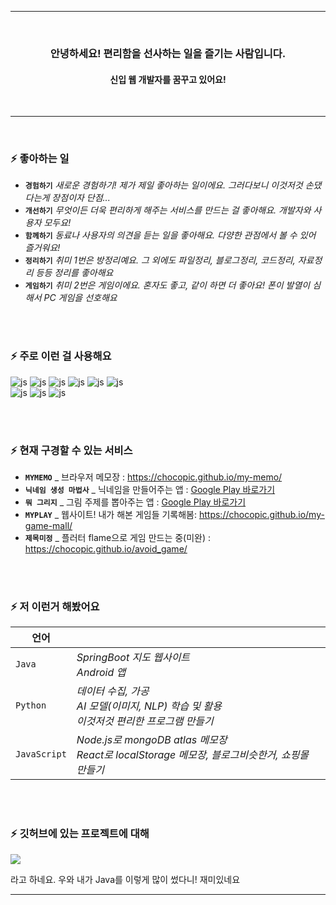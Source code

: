 <div align=center>
<hr>
<br>
<h3>안녕하세요! 편리함을 선사하는 일을 즐기는 사람입니다.</h3>
<h4>신입 웹 개발자를 꿈꾸고 있어요!</h4>
<br>
<hr>
</div>

<br>

### ⚡ 좋아하는 일

- <b>`경험하기`</b>  *새로운 경험하기! 제가 제일 좋아하는 일이에요. 그러다보니 이것저것 손댔다는게 장점이자 단점...*<br>
- <b>`개선하기`</b>  *무엇이든 더욱 편리하게 해주는 서비스를 만드는 걸 좋아해요. 개발자와 사용자 모두요!*<br>
- <b>`함께하기`</b>  *동료나 사용자의 의견을 듣는 일을 좋아해요. 다양한 관점에서 볼 수 있어 즐거워요!*<br>
- <b>`정리하기`</b>  *취미 1번은 방정리예요. 그 외에도 파일정리, 블로그정리, 코드정리, 자료정리 등등 정리를 좋아해요*<br>
- <b>`게임하기`</b>  *취미 2번은 게임이에요. 혼자도 좋고, 같이 하면 더 좋아요! 폰이 발열이 심해서 PC 게임을 선호해요*<br>

<br><br>

### ⚡ 주로 이런 걸 사용해요

![js](https://img.shields.io/badge/React-61DAFB?style=flat-square&logo=React&logoColor=000000)
![js](https://img.shields.io/badge/Flutter-02569B?style=flat-square&logo=Flutter&logoColor=000000)
![js](https://img.shields.io/badge/Android-3DDC84?style=flat-square&logo=Android&logoColor=ffffff)
![js](https://img.shields.io/badge/Python-3776AB?style=flat-square&logo=Python&logoColor=ffffff)
![js](https://img.shields.io/badge/Java-333333?style=flat-square&logo=Java&logoColor=000000)
![js](https://img.shields.io/badge/JavaScript-333333?style=flat-square&logo=JavaScript&logoColor=#F7DF1E)
<br/>
![js](https://img.shields.io/badge/MySQL-4479A1?style=flat-square&logo=MySQL&logoColor=ffffff)
![js](https://img.shields.io/badge/SQLite-003B57?style=flat-square&logo=SQLite&logoColor=ffffff)
![js](https://img.shields.io/badge/MongoDB-47A248?style=flat-square&logo=MongoDB&logoColor=ffffff)


<br><br>

### ⚡ 현재 구경할 수 있는 서비스
- <b>` MYMEMO `</b> _ 브라우저 메모장 :  <a href='https://chocopic.github.io/my-memo/' target='_blank'>https://chocopic.github.io/my-memo/</a>
- <b>` 닉네임 생성 마법사 `</b> _ 닉네임을 만들어주는 앱  :  <a href='https://play.google.com/store/apps/details?id=com.nick.nicknamecreator&pcampaignid=web_share' target='_blank'>Google Play 바로가기</a>
- <b>` 뭐 그리지 `</b> _ 그림 주제를 뽑아주는 앱  :  <a href='https://play.google.com/store/apps/details?id=com.drawing.keywordpick&pcampaignid=web_share' target='_blank'>Google Play 바로가기</a>
- <b>` MYPLAY `</b> _ 웹사이트! 내가 해본 게임들 기록해봄:  <a href='https://chocopic.github.io/my-game-mall/' target='_blank'>https://chocopic.github.io/my-game-mall/</a>
- <b>` 제목미정 `</b> _ 플러터 flame으로 게임 만드는 중(미완) : <a href='https://chocopic.github.io/avoid_game/' target='_blank'>https://chocopic.github.io/avoid_game/</a>

<br><br>

### ⚡ 저 이런거 해봤어요
|언어||
|----|----|
|`Java`|*SpringBoot 지도 웹사이트 <br> Android 앱*|
|`Python`|*데이터 수집, 가공 <br> AI 모델(이미지, NLP) 학습 및 활용 <br> 이것저것 편리한 프로그램 만들기*|
|`JavaScript`|*Node.js로 mongoDB atlas 메모장 <br> React로 localStorage 메모장, 블로그비슷한거, 쇼핑몰 만들기*|


<br><br>

### ⚡ 깃허브에 있는 프로젝트에 대해
<div>
  <img src="https://github-readme-stats.vercel.app/api/top-langs/?username=chocopic"/>
  <p>라고 하네요. 우와 내가 Java를 이렇게 많이 썼다니! 재미있네요</p>
</div>
<hr>
<!--
**ChocoPic/chocopic** is a ✨ _special_ ✨ repository because its `README.md` (this file) appears on your GitHub profile.

Here are some ideas to get you started:

- 🔭 I’m currently working on ...
- 🌱 I’m currently learning ...
- 👯 I’m looking to collaborate on ...
- 🤔 I’m looking for help with ...
- 💬 Ask me about ...
- 📫 How to reach me: ...
- 😄 Pronouns: ...
- ⚡ Fun fact: ...
-->
